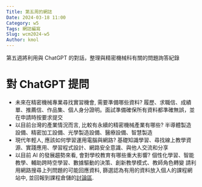 ```yaml
---
Title: 第五周的網誌
Date: 2024-03-18 11:00
Category: w5
Tags: 網誌編寫
Slug: wcm2024-w5
Author: kmol
---
```


第五週將利用與 ChatGPT 的對話，整理與精密機械科有關的問題詢答紀錄

<!-- PELICAN_END_SUMMARY -->

# 對 ChatGPT 提問
- 未來在精密機械專業尋找實習機會, 需要準備哪些資料?
履歷、求職信、成績單、推薦信、作品集、個人身分證明。面試準備確保所有資料都準確無誤，並在申請時按要求提交
- 以目前台灣的產業情況而言, 比較有永續的精密機械產業有哪些?
半導體製造設備、精密加工設備、光學製造設備、醫療設備、智慧製造
- 現代年輕人, 應該如何學習運用電腦與網路?
基礎知識學習、尋找線上教學資源、實踐應用、學習程式設計、網路安全意識、與他人交流和分享
- 以目前 AI 的發展趨勢來看, 會對學校教育有哪些重大影響?
個性化學習、智能教學、輔助跨時空學習、數據驅動的決策、創新教學模式、教師角色轉變
請利用網路搜尋上列問題的可能回應資料, 篩選認為有用的資料放入個人的課程網站中, 並回報到課程倉儲的[討論區](https://github.com/mdecycu/wcm2024/discussions/1).